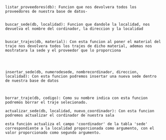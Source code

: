     listar_proveedores(db): Funcion que nos devolvera todos los proveedores de nuestra base de datos-
    

    buscar_sede(db, localidad): Funcion que dandole la localidad, nos devuelva el nombre del cordinador, la direccion y la localidad 
   

    buscar_trajes(db, material): Con esta funcion al poner el material del traje nos devolvera todos los trajes de dicho material, ademas nos mostratara la sede y el proveedor que lo proporciona
    
    
 

    insertar_sede(db, numerodesede, nombrecordinador, direccion, localidad): Con esta funcion podremos insertar una nueva sede dentro de nuestra base de datos 
    
   

    borrar_traje(db, codigo): Como su nombre indica con esta funcion podremos borrar el traje selecionado.

    actualizar_sede(db, localidad, nuevo_coordinador): Con esta funcion podremos actualizar el cordinador de nuestra sala 
    
    esta función actualiza el campo 'coordinador' de la tabla 'sede' correspondiente a la localidad proporcionada como argumento, con el valor proporcionado como segundo argumento.

  
